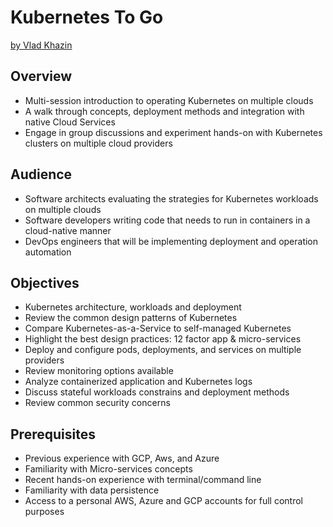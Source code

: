 # Kubernetes To Go

 [by Vlad Khazin](https://www.linkedin.com/in/vkhazin)

## Overview

* Multi-session introduction to operating Kubernetes on multiple clouds
* A walk through concepts, deployment methods and integration with native Cloud Services
* Engage in group discussions and experiment hands-on with Kubernetes clusters on multiple cloud providers

## Audience

* Software architects evaluating the strategies for Kubernetes workloads on multiple clouds
* Software developers writing code that needs to run in containers in a cloud-native manner 
* DevOps engineers that will be implementing deployment and operation automation

## Objectives

* Kubernetes architecture, workloads and deployment
* Review the common design patterns of Kubernetes
* Compare Kubernetes-as-a-Service to self-managed Kubernetes
* Highlight the best design practices: 12 factor app & micro-services
* Deploy and configure pods, deployments, and services on multiple providers
* Review monitoring options available
* Analyze containerized application and Kubernetes logs
* Discuss stateful workloads constrains and deployment methods
* Review common security concerns

## Prerequisites

* Previous experience with GCP, Aws, and Azure
* Familiarity with Micro-services concepts
* Recent hands-on experience with terminal/command line
* Familiarity with data persistence
* Access to a personal AWS, Azure and GCP accounts for full control purposes
